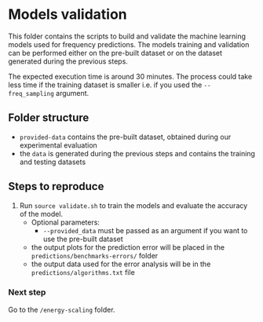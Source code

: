 # Models validation
This folder contains the scripts to build and validate the machine learning models used for frequency predictions.
The models training and validation can be performed either on the pre-built dataset or on the dataset generated during the previous steps.

The expected execution time is around 30 minutes. The process could take less time if the training dataset is smaller i.e. if you used the `--freq_sampling` argument.

## Folder structure
- `provided-data` contains the pre-built dataset, obtained during our experimental evaluation
- the `data` is generated during the previous steps and contains the training and testing datasets

## Steps to reproduce
1. Run `source validate.sh` to train the models and evaluate the accuracy of the model.
    - Optional parameters:
      - `--provided_data` must be passed as an argument if you want to use the pre-built dataset
    - the output plots for the prediction error will be placed in the `predictions/benchmarks-errors/` folder
    - the output data used for the error analysis will be in the `predictions/algorithms.txt` file

### Next step
Go to the `/energy-scaling` folder.